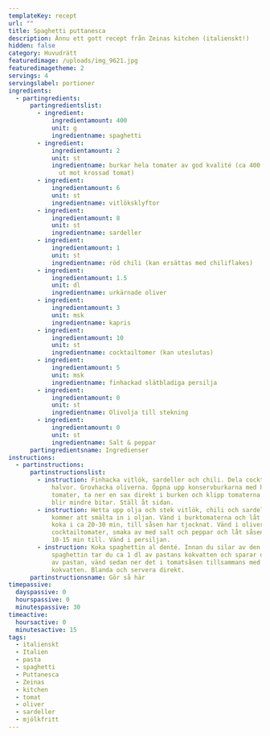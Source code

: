 ```yaml
---
templateKey: recept
url: ""
title: Spaghetti puttanesca
description: Ännu ett gott recept från Zeinas kitchen (italienskt!)
hidden: false
category: Huvudrätt
featuredimage: /uploads/img_9621.jpg
featuredimagetheme: 2
servings: 4
servingslabel: portioner
ingredients:
  - partingredients:
      partingredientslist:
        - ingredient:
            ingredientamount: 400
            unit: g
            ingredientname: spaghetti
        - ingredient:
            ingredientamount: 2
            unit: st
            ingredientname: burkar hela tomater av god kvalité (ca 400 g per burk. Kan bytas
              ut mot krossad tomat)
        - ingredient:
            ingredientamount: 6
            unit: st
            ingredientname: vitlöksklyftor
        - ingredient:
            ingredientamount: 8
            unit: st
            ingredientname: sardeller
        - ingredient:
            ingredientamount: 1
            unit: st
            ingredientname: röd chili (kan ersättas med chiliflakes)
        - ingredient:
            ingredientamount: 1.5
            unit: dl
            ingredientname: urkärnade oliver
        - ingredient:
            ingredientamount: 3
            unit: msk
            ingredientname: kapris
        - ingredient:
            ingredientamount: 10
            unit: st
            ingredientname: cocktailtomer (kan uteslutas)
        - ingredient:
            ingredientamount: 5
            unit: msk
            ingredientname: finhackad slätbladiga persilja
        - ingredient:
            ingredientamount: 0
            unit: st
            ingredientname: Olivolja till stekning
        - ingredient:
            ingredientamount: 0
            unit: st
            ingredientname: Salt & peppar
      partingredientsname: Ingredienser
instructions:
  - partinstructions:
      partinstructionslist:
        - instruction: Finhacka vitlök, sardeller och chili. Dela cocktailtomaterna i
            halvor. Grovhacka oliverna. Öppna upp konservburkarna med hela
            tomater, ta ner en sax direkt i burken och klipp tomaterna tills de
            blir mindre bitar. Ställ åt sidan.
        - instruction: Hetta upp olja och stek vitlök, chili och sardeller. Sardellerna
            kommer att smälta in i oljan. Vänd i burktomaterna och låt såsen
            koka i ca 20-30 min, till såsen har tjocknat. Vänd i oliver, kapris,
            cocktailtomater, smaka av med salt och peppar och låt såsen koka i
            10-15 min till. Vänd i persiljan.
        - instruction: Koka spaghettin al denté. Innan du silar av den färdigkokta
            spaghettin tar du ca 1 dl av pastans kokvatten och sparar det. Sila
            av pastan, vänd sedan ner det i tomatsåsen tillsammans med 1 dl
            kokvatten. Blanda och servera direkt.
      partinstructionsname: Gör så här
timepassive:
  dayspassive: 0
  hourspassive: 0
  minutespassive: 30
timeactive:
  hoursactive: 0
  minutesactive: 15
tags:
  - italienskt
  - Italien
  - pasta
  - spaghetti
  - Puttanesca
  - Zeinas
  - kitchen
  - tomat
  - oliver
  - sardeller
  - mjölkfritt
---
```

